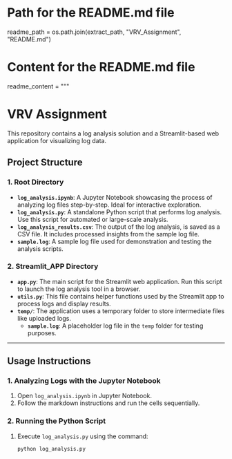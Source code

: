 # Path for the README.md file
readme_path = os.path.join(extract_path, "VRV_Assignment", "README.md")

# Content for the README.md file
readme_content = """
# VRV Assignment

This repository contains a log analysis solution and a Streamlit-based web application for visualizing log data.

## Project Structure

### 1. Root Directory
- **`log_analysis.ipynb`**: A Jupyter Notebook showcasing the process of analyzing log files step-by-step. Ideal for interactive exploration.
- **`log_analysis.py`**: A standalone Python script that performs log analysis. Use this script for automated or large-scale analysis.
- **`log_analysis_results.csv`**: The output of the log analysis, is saved as a CSV file. It includes processed insights from the sample log file.
- **`sample.log`**: A sample log file used for demonstration and testing the analysis scripts.

### 2. Streamlit_APP Directory
- **`app.py`**: The main script for the Streamlit web application. Run this script to launch the log analysis tool in a browser.
- **`utils.py`**: This file contains helper functions used by the Streamlit app to process logs and display results.
- **`temp/`**: The application uses a temporary folder to store intermediate files like uploaded logs.
  - **`sample.log`**: A placeholder log file in the `temp` folder for testing purposes.

---

## Usage Instructions

### 1. Analyzing Logs with the Jupyter Notebook
1. Open `log_analysis.ipynb` in Jupyter Notebook.
2. Follow the markdown instructions and run the cells sequentially.

### 2. Running the Python Script
1. Execute `log_analysis.py` using the command:
   ```bash
   python log_analysis.py
